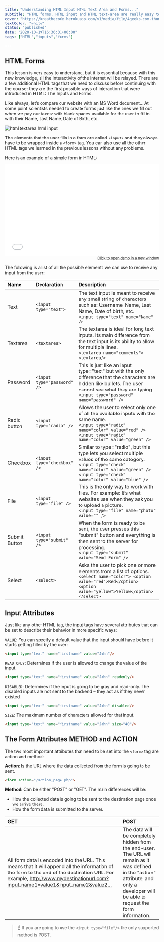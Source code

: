 ```yaml
---
title: "Understanding HTML Input HTML Text Area and Forms..."
subtitle: "HTML forms, HTML input and HTML text-area are really easy to understand, and they are the ONLY way to make interactive websites without AJAX. These very basic concepts represent 90% of everything you will ever need to know about forms."
cover: "https://breathecode.herokuapp.com/v1/media/file/4geeks-com-thumbnail-slug-html-input-html-textarea-png"
textColor: "white"
status: "published"
date: "2020-10-19T16:36:31+00:00"
tags: ["HTML","inputs","forms"]

---
```


## HTML Forms

This lesson is very easy to understand, but it is essential because with this new knowledge, all the interactivity of the internet will be relayed.  There are a few additional HTML tags that we need to discuss before continuing with the course: they are the first possible ways of interaction that were introduced in HTML: The Inputs and Forms.

Like always, let’s compare our website with an MS Word document… At some point scientists needed to create forms just like the ones we fill out when we pay our taxes: with blank spaces available for the user to fill in with their Name, Last Name, Date of Birth, etc.

![html textarea html input](https://github.com/breatheco-de/content/blob/master/src/assets/images/12ff6e40-706f-47ff-9ada-53dada968eaf.png?raw=true)

The elements that the user fills in a form are called `<input>` and they always have to be wrapped inside a `<form>` tag. You can also use all the other HTML tags we learned in the previous lessons without any problems.

Here is an example of a simple form in HTML:

<iframe width="100%" height="300" src="//jsfiddle.net/BreatheCode/L62c4yud/1/embedded/html,result/" allowfullscreen="allowfullscreen" allowpaymentrequest frameborder="0"></iframe>

<div align="right"><small><a href="//jsfiddle.net/BreatheCode/L62c4yud/1/embedded/html,result/">Click to open demo in a new window</a></small></div>

The following is a list of all the possible elements we can use to receive any input from the user:

|**Name**   |**Declaration**   |**Description**   |
|:----------|:-----------------|:-----------------|
|Text       |`<input type="text">`   |The text input is meant to receive any small string of characters such as: Username, Name, Last Name, Date of birth, etc.<br>`<input type="text" name="Name" />`   |
|Textarea   |`<textarea>`   |The textarea is ideal for long text inputs. Its main difference from the text input is its ability to allow for multiple lines.<br>`<textarea name="comments"><textarea/>`   |
|Password   |`<input type="password" />`   |This is just like an input type="text" but with the only difference that the characters are hidden like bullets. The user cannot see what they are typing.<br>`<input type="password" name="password" />`   |
|Radio button   |`<input type="radio" />`   |Allows the user to select only one of all the available inputs with the same name.<br>`<input type="radio" name="color" value="red" />` <br> `<input type="radio" name="color" value="green" />`   |
|Checkbox   |`<input type="checkbox" />`   |Similar to type="radio", but this type lets you select multiple values of the same category.<br>`<input type="check" name="color" value="green" />`<br> `<input type="check" name="color" value="blue" />`   |
|File   |`<input type="file" />`   |This is the only way to work with files. For example: It’s what websites use when they ask you to upload a picture.<br>`<input type="file" name="photo" value="" />`   |
|Submit Button   |`<input type="submit" />`   |When the form is ready to be sent, the user presses this "submit" button and everything is then sent to the server for processing.<br>`<input type="submit" value="Send Form" />`   |
|Select   |`<select>`   |Asks the user to pick one or more elements from a list of options.<br>`<select name="color"> <option value="red">Red</option> <option value="yellow">Yellow</option> </select>`   |

## Input Attributes

Just like any other HTML tag, the input tags have several attributes that can be set to describe their behavior in more specific ways:

`VALUE`: You can specify a default value that the input should have before it starts getting filled by the user:

```html
<input type="text" name="firstname" value="John"/>
```

`READ ONLY`: Determines if the user is allowed to change the value of the input.

```html
<input type="text" name="firstname" value="John" readonly/>
```

`DISABLED`: Determines if the input is going to be gray and read-only. The disabled inputs are not sent to the backend – they act as if they never existed.

```html
<input type="text" name="firstname" value="John" disabled/>
```

`SIZE`: The maximum number of characters allowed for that input.

```html
<input type="text" name="firstname" value="John" size="40"/>
```

## The Form Attributes METHOD and ACTION


The two most important attributes that need to be set into the `<form>` tag are action and method:

**Action**: Is the URL where the data collected from the form is going to be sent.

```html
<form action="/action_page.php">
```

**Method**: Can be either "POST" or "GET". The main differences will be:

+ How the collected data is going to be sent to the destination page once we arrive there.
+ How the form data is submitted to the server.

|GET   |POST   |
|:----------------------|:-----------------------|
|All form data is encoded into the URL. This means that it will append all the information of the form to the end of the destination URL. For example, http://www.mydestinationurl.com?input_name1=value1&input_name2&value2…   |The data will be completely hidden from the end-user.  The URL will remain as it was defined in the "action" attribute, and only a developer will be able to request the form information.   |

> ☝ If you are going to use the `<input type="file"/>` the only supported method is POST.



  		



